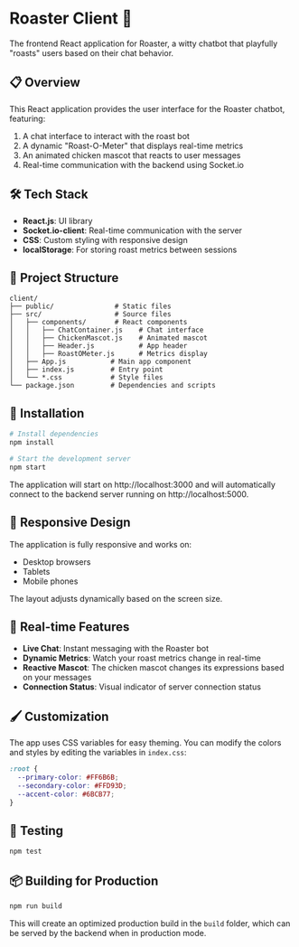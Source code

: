 # Roaster Client 🐔

The frontend React application for Roaster, a witty chatbot that playfully "roasts" users based on their chat behavior.

## 📋 Overview

This React application provides the user interface for the Roaster chatbot, featuring:

1. A chat interface to interact with the roast bot
2. A dynamic "Roast-O-Meter" that displays real-time metrics
3. An animated chicken mascot that reacts to user messages
4. Real-time communication with the backend using Socket.io

## 🛠️ Tech Stack

- **React.js**: UI library
- **Socket.io-client**: Real-time communication with the server
- **CSS**: Custom styling with responsive design
- **localStorage**: For storing roast metrics between sessions

## 📂 Project Structure

```
client/
├── public/               # Static files
├── src/                  # Source files
│   ├── components/       # React components
│   │   ├── ChatContainer.js    # Chat interface
│   │   ├── ChickenMascot.js    # Animated mascot
│   │   ├── Header.js           # App header
│   │   ├── RoastOMeter.js      # Metrics display
│   ├── App.js           # Main app component
│   ├── index.js         # Entry point
│   └── *.css            # Style files
└── package.json         # Dependencies and scripts
```

## 🚀 Installation

```bash
# Install dependencies
npm install

# Start the development server
npm start
```

The application will start on http://localhost:3000 and will automatically connect to the backend server running on http://localhost:5000.

## 📱 Responsive Design

The application is fully responsive and works on:
- Desktop browsers
- Tablets
- Mobile phones

The layout adjusts dynamically based on the screen size.

## 🔄 Real-time Features

- **Live Chat**: Instant messaging with the Roaster bot
- **Dynamic Metrics**: Watch your roast metrics change in real-time
- **Reactive Mascot**: The chicken mascot changes its expressions based on your messages
- **Connection Status**: Visual indicator of server connection status

## 🖌️ Customization

The app uses CSS variables for easy theming. You can modify the colors and styles by editing the variables in `index.css`:

```css
:root {
  --primary-color: #FF6B6B;
  --secondary-color: #FFD93D;
  --accent-color: #6BCB77;
}
```

## 🧪 Testing

```bash
npm test
```

## 📦 Building for Production

```bash
npm run build
```

This will create an optimized production build in the `build` folder, which can be served by the backend when in production mode. 